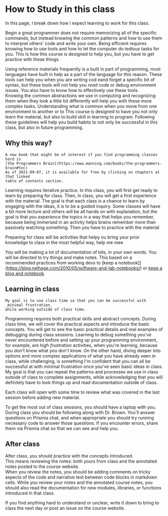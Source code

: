 # How to Study in this class


In this page, I break down how I expect learning to work for this class.

<!-- I hope that with this advice, you never feel like this while working on assignments
for this class.
![man throwing computer monitor in anger, clip from The IT Crowd](https://i.gifer.com/5SNC.gif)
 -->

 Begin a great programmer does not require memorizing all of the specific commands, but instead knowing the common patterns and how to use them to interpret others' code and write your own.  Being efficient requires knowing how to use tools and how to let the computer do tedious tasks for you.  This is how this course is designed to help you, but you have to get practice with these things. 

Using reference materials frequently is a built in part of programming, most languages have built in help as a part of the language for this reason. These tools can help you when you are writing cod eand forget a specific bit of syntax, but these tools will not help you *read* code or debug environment issues. You also have to know how to effectively use these tools.  
Knowing the common abstractions we use in computing and recognizing them when they look a little bit differently will help you with these more complex tasks.  Understanding what is common when you move from one environment to another or to 
This course is designed to have you not only learn the material, but also to build skill in learning to program.  Following these guidelines will help you build habits to not only be successful in this class, but also in future programming.  


## Why this way?

```{margin}
A new book that might be of interest if you find programming classes hard is
[the Programmers Brain](https://www.manning.com/books/the-programmers-brain#toc)
As of 2021-09-07, it is available for free by clicking on chapters at that linked
table of contents section.
```

Learning requires iterative practice. In this class, you will first get ready to learn by preparing for class. Then, in class, you will get a first experience with the material.  The goal is that each class is a chance to learn by engaging with the ideas, it is to be a guided inquiry.  Some classes will have a bit more lecture and others will be all hands on with explanation, but the goal is that you *experience* the topics in a way that helps you remember, because being immersed in an activity helps brains remember more than passively watching something.  Then you have to practice with the material

 Preparing for class will be activities that helpy ou bring your prior knowledge to class in the most helpful way, help me mee

You will be making a lot of documentation of bits, in your own words. You will be directed to try things and make notes.  This based on a recommended practices from working devs to [keep a notebook]](https://blog.nelhage.com/2010/05/software-and-lab-notebooks/) or [keep a blog and notebook](https://www.freecodecamp.org/news/good-habits-for-junior-developers/).


## Learning in class

```{important}
My goal is to use class time so that you can be successful with _minimal frustration_
while working outside of class time.
```

Programming requires both practical skills and abstract concepts. During class time, we will cover the practical aspects and introduce the basic concepts. You will get to see the basic practical details and real examples of debugging during class sessions. Learning to debug something you've never encountered before and setting up your programming environment, for example, are _high frustration_ activities, when you're learning, because you don't know what you don't know.  On the other hand, diving deeper into options and more complex applications of what you have already seen in class, while challenging, is something I'm confident that you can all be successful at with minimal frustration once you've seen basic ideas in class. My goal is that you can repeat the patterns and processes we use in class outside of class to complete assignments, while acknowledging that you will definitely have to look things up and read documentation outside of class.  

Each class will open with some time to review what was covered in the last session before adding new material.

To get the most out of class sessions, you should have a laptop with you.  During class you should be following along with Dr. Brown. You'll answer questions on Prismia chat, and when appropriate you should try running necessary code to answer those questions.  If you encounter errors, share them via Prismia chat so that we can see and help you.   


## After class

After class, you should practice with the concepts introduced.  
This means reviewing the notes: both yours from class and the annotated notes posted to the course website.  
When you review the notes, you should be adding comments on tricky aspects of the code and narrative text between code blocks in markdown cells.
While you review your notes and the annotated course notes, you should also read the documentation for new modules, libraries, or functions introduced in that class.
<!-- We will collaboratively annotate notes for this course.  Dr. Brown will post a basic outline of what was covered in class and we will all fill in explanations, tips, and challenge questions.  Responsibility for the main annotation will rotate.    -->

<!-- In the annotated notes, there will often be extra questions or ideas on how to extend and practice the concepts.  Try these out. -->

If you find anything hard to understand or unclear, write it down to bring to class the next day or post an issue on the course website.  

